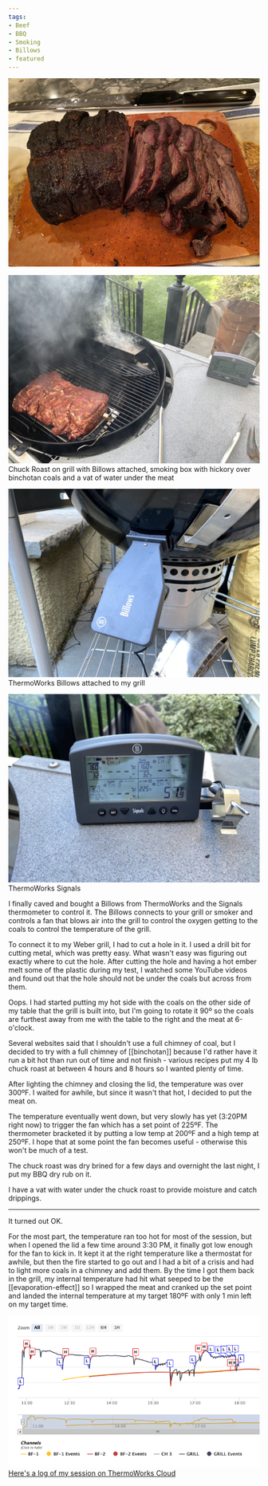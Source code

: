 ```yaml
---
tags:
- Beef
- BBQ
- Smoking
- Billows
- featured
---
```

![Finished Chuck Roast](/images/chuck-roast-smoked.jpeg)

![Chuck Roast on Grill with Billows](/images/chuck-billows.jpeg)
Chuck Roast on grill with Billows attached, smoking box with hickory over binchotan coals and a vat of water under the meat

![Billows](/images/billows.jpeg)
ThermoWorks Billows attached to my grill

![Signals](/images/signals.jpeg)
ThermoWorks Signals

I finally caved and bought a Billows from ThermoWorks and the Signals thermometer to control it. The Billows connects to your grill or smoker and controls a fan that blows air into the grill to control the oxygen getting to the coals to control the temperature of the grill.

To connect it to my Weber grill, I had to cut a hole in it. I used a drill bit for cutting metal, which was pretty easy. What wasn't easy was figuring out exactly where to cut the hole. After cutting the hole and having a hot ember melt some of the plastic during my test, I watched some YouTube videos and found out that the hole should not be under the coals but across from them.

Oops. I had started putting my hot side with the coals on the other side of my table that the grill is built into, but I'm going to rotate it 90º so the coals are furthest away from me with the table to the right and the meat at 6-o'clock.

Several websites said that I shouldn't use a full chimney of coal, but I decided to try with a full chimney of [[binchotan]] because I'd rather have it run a bit hot than run out of time and not finish - various recipes put my 4 lb chuck roast at between 4 hours and 8 hours so I wanted plenty of time.

After lighting the chimney and closing the lid, the temperature was over 300ºF. I waited for awhile, but since it wasn't that hot, I decided to put the meat on.

The temperature eventually went down, but very slowly has yet (3:20PM right now) to trigger the fan which has a set point of 225ºF. The thermometer bracketed it by putting a low temp at 200ºF and a high temp at 250ºF. I hope that at some point the fan becomes useful - otherwise this won't be much of a test.

The chuck roast was dry brined for a few days and overnight the last night, I put my BBQ dry rub on it.

I have a vat with water under the chuck roast to provide moisture and catch drippings.

---

It turned out OK.

For the most part, the temperature ran too hot for most of the session, but when I opened the lid a few time around 3:30 PM, it finally got low enough for the fan to kick in. It kept it at the right temperature like a thermostat for awhile, but then the fire started to go out and I had a bit of a crisis and had to light more coals in a chimney and add them. By the time I got them back in the grill, my internal temperature had hit what seeped to be the [[evaporation-effect]] so I wrapped the meat and cranked up the set point and landed the internal temperature at my target 180ºF with only 1 min left on my target time.

![Chart](/images/signals-chart.png)
[Here's a log of my session on ThermoWorks Cloud](https://cloud.thermoworks.com/shared/6Ewsfp1iF9Gur38X4R8g)

